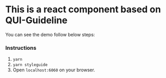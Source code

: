 # This is a react component based on QUI-Guideline

You can see the demo follow below steps:
### Instructions
1. `yarn`
2. `yarn styleguide`
3. Open `localhost:6060` on your browser.
